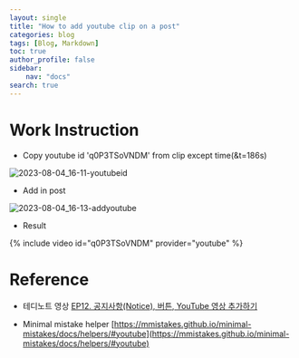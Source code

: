 ```yaml
---
layout: single
title: "How to add youtube clip on a post"
categories: blog
tags: [Blog, Markdown]
toc: true
author_profile: false
sidebar:
    nav: "docs"
search: true
---
```


# Work Instruction

- Copy youtube id 'q0P3TSoVNDM' from clip except time(&t=186s)

![2023-08-04_16-11-youtubeid]({{site.url}}/images/2023-08-03-Github-Blog-Posting-Youtube/2023-08-04_16-11-youtubeid.png)

- Add in post

![2023-08-04_16-13-addyoutube]({{site.url}}/images/2023-08-03-Github-Blog-Posting-Youtube/2023-08-04_16-13-addyoutube.png)

- Result

{% include video id="q0P3TSoVNDM" provider="youtube" %}




# Reference

- 테디노트 영상 [EP12. 공지사항(Notice), 버튼, YouTube 영상 추가하기](https://www.youtube.com/watch?v=q0P3TSoVNDM&t=186s)

- Minimal mistake helper [https://mmistakes.github.io/minimal-mistakes/docs/helpers/#youtube](https://mmistakes.github.io/minimal-mistakes/docs/helpers/#youtube)